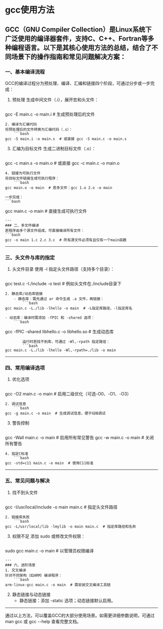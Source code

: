 # gcc使用方法
GCC（GNU Compiler Collection）是Linux系统下广泛使用的编译器套件，支持C、C++、Fortran等多种编程语言。以下是其核心使用方法的总结，结合了不同场景下的操作指南和常见问题解决方案：
---
### 一、基本编译流程
GCC的编译过程分为预处理、编译、汇编和链接四个阶段，可通过分步或一步完成：
1. 预处理
生成中间文件（.i），展开宏和头文件：
    ```bash
gcc -E main.c -o main.i  # 生成预处理后的文件
```
2. 编译为汇编代码
将预处理后的文件转换为汇编代码（.s）：
    ```bash
gcc -S main.i -o main.s  # 或直接 gcc -S main.c -o main.s
```
3. 汇编为目标文件
生成二进制目标文件（.o）：
    ```bash
gcc -c main.s -o main.o  # 或直接 gcc -c main.c -o main.o
```
4. 链接为可执行文件
将目标文件链接生成可执行程序：
    ```bash
gcc main.o -o main  # 若多文件：gcc 1.o 2.o -o main
```
    一步完成：
    ```bash
gcc main.c -o main  # 直接生成可执行文件
```
---
### 二、多文件编译
若程序由多个源文件组成，可直接编译所有文件：
```bash
gcc -o main 1.c 2.c 3.c  # 所有源文件必须有且仅有一个main函数
```
---
### 三、头文件与库的指定
1. 头文件目录
使用 -I 指定头文件路径（支持多个目录）：
    ```bash
gcc test.c -I./include -o test  # 例如头文件在./include目录下
```
2. 静态库/动态库链接
    - 静态库：需先通过 ar 命令生成 .a 文件，再链接：
        ```bash
gcc main.c -L./lib -lhello -o main  # -L指定库路径，-l指定库名
```
    - 动态库：编译时需添加 -fPIC 和 -shared 选项：
        ```bash
gcc -fPIC -shared libhello.c -o libhello.so  # 生成动态库
```
        运行时若找不到库，可通过 -Wl,-rpath 指定路径：
        ```bash
gcc main.c -L./lib -lhello -Wl,-rpath=./lib -o main
```
---
### 四、常用编译选项
1. 优化选项
    ```bash
gcc -O2 main.c -o main  # 启用二级优化（可选-O0、-O1、-O3）
```
2. 调试信息
    ```bash
gcc -g main.c -o main  # 生成调试信息，便于GDB调试
```
3. 警告控制
    ```bash
gcc -Wall main.c -o main  # 启用所有常见警告
gcc -w main.c -o main     # 关闭所有警告
```
4. 指定C标准
    ```bash
gcc -std=c11 main.c -o main  # 使用C11标准
```
---
### 五、常见问题与解决
1. 找不到头文件
    ```bash
gcc -I/usr/local/include -o main main.c  # 指定头文件路径
```
2. 链接库失败
    ```bash
gcc -L/usr/local/lib -lmylib -o main main.c  # 指定库路径和名称
```
3. 权限不足
添加 sudo 或修改文件权限：
    ```bash
sudo gcc main.c -o main  # 以管理员权限编译
```
---
### 六、进阶场景
1. 交叉编译
针对不同架构（如ARM）编译程序：
    ```bash
arm-linux-gcc main.c -o main  # 需安装交叉编译工具链
```
2. 静态链接与动态链接
    - 静态链接：添加 -static 选项；动态链接默认启用。
---
通过以上方法，可以覆盖GCC的大部分使用场景。如需更详细参数说明，可通过 man gcc 或 gcc --help 查看完整文档。